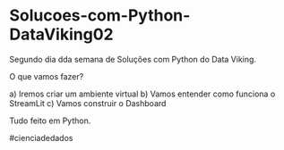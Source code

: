 # Solucoes-com-Python-DataViking02
Segundo dia dda semana de Soluções com Python do Data Viking.

O que vamos fazer?

a) Iremos criar um ambiente virtual
b) Vamos entender como funciona o StreamLit
c) Vamos construir o Dashboard

Tudo feito em Python. 

#cienciadedados
